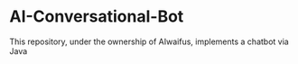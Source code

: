 # AI-Conversational-Bot
This repository, under the ownership of AIwaifus, implements a chatbot via Java